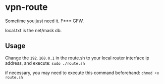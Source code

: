 vpn-route
=========

Sometime you just need it. F*** GFW.

local.txt is the net/mask db.

Usage
---
Change the `192.168.0.1` in the route.sh to your local router interface ip address, and execute:
`sudo ./route.sh`

if necessary, you may need to execute this command beforehand:
`chmod +x route.sh`
